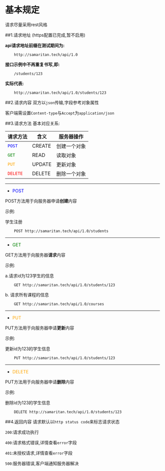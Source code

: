 # 基本规定

请求尽量采用rest风格

##1.请求地址
(https配置已完成,暂不启用)

**api请求地址前缀在测试期间为:**

        http://samaritan.tech/api/1.0
**接口示例中不再重复书写,即:**

        /students/123
**实际代表:**

        http://samaritan.tech/api/1.0/students/123

##2.请求内容
双方以`json`传输,字段参考对象属性

客户端需设置`Content-type`与`Accept`为`application/json`

##3.请求方法
基本对应关系:


**请求方法** | **含义** | **服务器操作** 
---------|----------|--------------
<font color=blue>`POST`</font>|CREATE|创建一个对象
<font color=green>`GET`</font>|READ|读取对象
<font color=orange>`PUT`</font>|UPDATE|更新对象
<font color=red>`DELETE`</font>|DELETE|删除一个对象
---

* <font color=blue>POST</font>

POST方法用于向服务器申请**创建**内容

示例: 

学生注册

        POST http://samaritan.tech/api/1.0/students

---
* <font color=green>GET</font>

GET方法用于向服务器**请求**内容

示例:

a.请求id为123学生的信息

        GET http://samaritan.tech/api/1.0/students/123
b. 请求所有课程的信息

        GET http://samaritan.tech/api/1.0/courses

---
* <font color=orange>PUT</font>

PUT方法用于向服务器申请**更新**内容

示例: 

更新id为123的学生信息

        PUT http://samaritan.tech/api/1.0/students/123

---

* <font color=orange>DELETE</font>

PUT方法用于向服务器申请**删除**内容

示例: 

删除id为123的学生信息

        DELETE http://samaritan.tech/api/1.0/students/123


##4.返回内容
请求默认以`http status code`来标志请求状态

`200`:请求成功执行

`400`:请求格式错误,详情查看`error`字段

`401`:未授权请求,详情查看`error`字段

`500`:服务器错误,客户端通知服务器解决
